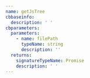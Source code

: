 ```yaml
---
name: getJsTree
cbbaseinfo:
  description: ' '
cbparameters:
  parameters:
    - name: filePath
      typeName: string
      description: ''
  returns:
    signatureTypeName: Promise
    description: ' '
---
```

<CBBaseInfo/> 
 <CBParameters/>
